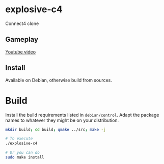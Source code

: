 explosive-c4
============

Connect4 clone

Gameplay
--------

[Youtube video](https://www.youtube.com/watch?v=oBcFPTqldt8)

Install
-------

Available on Debian, otherwise build from sources.


Build
=====

Install the build requirements listed in `debian/control`.
Adapt the package names to whatever they might be on your distribution.

```bash
mkdir build; cd build; qmake ../src; make -j

# To execute
./explosive-c4

# Or you can do
sudo make install

```

